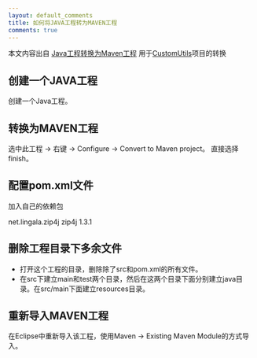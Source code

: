 ```yaml
---
layout: default_comments
title: 如何将JAVA工程转为MAVEN工程
comments: true
---
```



本文内容出自 <a href = "http://www.cnblogs.com/rushoooooo/p/3558499.html">Java工程转换为Maven工程</a>
用于<a href = "http://github.com/WengShengyuan/CustomUtils">CustomUtils</a>项目的转换

## 创建一个JAVA工程
创建一个Java工程。

## 转换为MAVEN工程
选中此工程 -> 右键 -> Configure -> Convert to Maven project。 直接选择finish。

## 配置pom.xml文件
加入自己的依赖包

<dependencies>
  	<dependency>
  		<groupId>net.lingala.zip4j</groupId>
  		<artifactId>zip4j</artifactId>
  		<version>1.3.1</version>
  	</dependency>
</dependencies>

## 删除工程目录下多余文件
* 打开这个工程的目录，删除除了src和pom.xml的所有文件。
* 在src下建立main和test两个目录，然后在这两个目录下面分别建立java目录。在src/main下面建立resources目录。

## 重新导入MAVEN工程
在Eclipse中重新导入该工程，使用Maven -> Existing Maven Module的方式导入。
